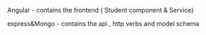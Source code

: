 Angular - contains the  frontend ( Student component & Service)

express&Mongo - contains the api , http verbs and model schema
